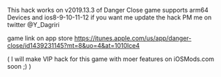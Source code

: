This hack works on v2019.13.3 of Danger Close game supports arm64 Devices and ios8-9-10-11-12
if you want me update the hack PM me on twitter @Y_Dagriri

game link on app store https://itunes.apple.com/us/app/danger-close/id1439231145?mt=8&uo=4&at=1010lce4

( I will make VIP hack for this game with moer features on iOSMods.com soon ;) )
